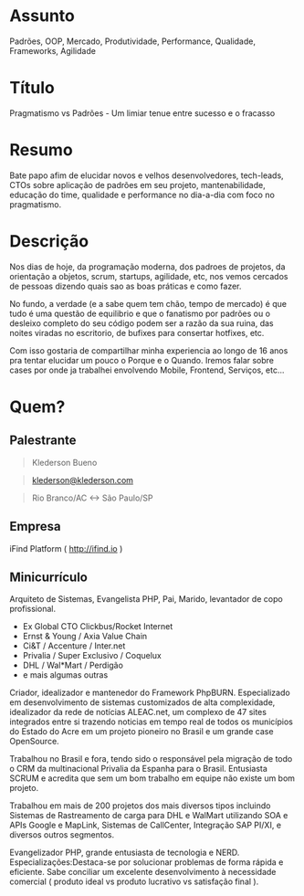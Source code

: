 # Assunto
Padrões, OOP, Mercado, Produtividade, Performance, Qualidade, Frameworks, Agilidade

# Título
Pragmatismo vs Padrões - Um limiar tenue entre sucesso e o fracasso

# Resumo
Bate papo afim de elucidar novos e velhos desenvolvedores, tech-leads, CTOs sobre aplicação de padrões em seu projeto, mantenabilidade, educação do time, qualidade e performance no dia-a-dia com foco no pragmatismo.

# Descrição
Nos dias de hoje, da programação moderna, dos padroes de projetos, da orientação a objetos, scrum, startups, agilidade, etc, nos vemos cercados de pessoas dizendo quais sao as boas práticas e como fazer.

No fundo, a verdade (e a sabe quem tem chão, tempo de mercado) é que tudo é uma questão de equilibrio e que o fanatismo por padrões ou o desleixo completo do seu código podem ser a razão da sua ruina, das noites viradas no escritorio, de bufixes para consertar hotfixes, etc. 

Com isso gostaria de compartilhar minha experiencia ao longo de 16 anos pra tentar elucidar um pouco o Porque e o Quando. Iremos falar sobre cases por onde ja trabalhei envolvendo Mobile, Frontend, Serviços, etc...

# Quem?

## Palestrante

> Klederson Bueno

> klederson@klederson.com

> Rio Branco/AC <-> São Paulo/SP

## Empresa

iFind Platform ( http://ifind.io )

## Minicurrículo
Arquiteto de Sistemas, Evangelista PHP, Pai, Marido, levantador de copo profissional.

* Ex Global CTO Clickbus/Rocket Internet
* Ernst & Young / Axia Value Chain
* Ci&T / Accenture / Inter.net
* Privalia / Super Exclusivo / Coquelux
* DHL / Wal*Mart / Perdigão
* e mais algumas outras

Criador, idealizador e mantenedor do Framework PhpBURN. Especializado em desenvolvimento de sistemas customizados de alta complexidade, idealizador da rede de notícias ALEAC.net, um complexo de 47 sites integrados entre si trazendo noticias em tempo real de todos os municípios do Estado do Acre em um projeto pioneiro no Brasil e um grande case OpenSource.

Trabalhou no Brasil e fora, tendo sido o responsável pela migração de todo o CRM da multinacional Privalia da Espanha para o Brasil. Entusiasta SCRUM e acredita que sem um bom trabalho em equipe não existe um bom projeto.

Trabalhou em mais de 200 projetos dos mais diversos tipos incluindo Sistemas de Rastreamento de carga para DHL e WalMart utilizando SOA e APIs Google e MapLink, Sistemas de CallCenter, Integração SAP PI/XI, e diversos outros segmentos.

Evangelizador PHP, grande entusiasta de tecnologia e NERD.
Especializações:Destaca-se por solucionar problemas de forma rápida e eficiente. Sabe conciliar um excelente desenvolvimento à necessidade comercial ( produto ideal vs produto lucrativo vs satisfação final ).
